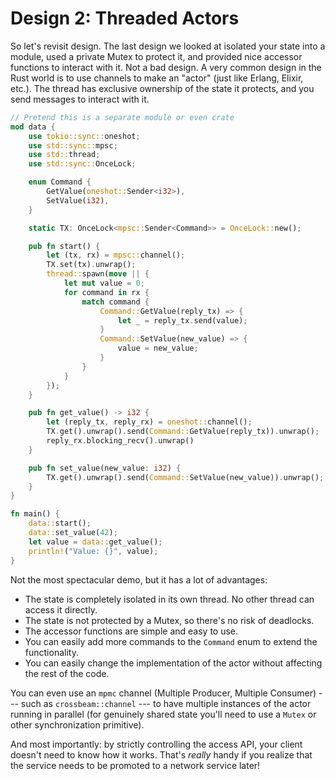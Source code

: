 # Design 2: Threaded Actors

So let's revisit design. The last design we looked at isolated your state into a module, used a private Mutex to protect it, and provided nice accessor functions to interact with it. Not a bad design. A very common design in the Rust world is to use channels to make an "actor" (just like Erlang, Elixir, etc.). The thread has exclusive ownership of the state it protects, and you send messages to interact with it.

```rust
// Pretend this is a separate module or even crate
mod data {
    use tokio::sync::oneshot;
    use std::sync::mpsc;
    use std::thread;
    use std::sync::OnceLock;

    enum Command {
        GetValue(oneshot::Sender<i32>),
        SetValue(i32),
    }

    static TX: OnceLock<mpsc::Sender<Command>> = OnceLock::new();

    pub fn start() {
        let (tx, rx) = mpsc::channel();
        TX.set(tx).unwrap();
        thread::spawn(move || {
            let mut value = 0;
            for command in rx {
                match command {
                    Command::GetValue(reply_tx) => {
                        let _ = reply_tx.send(value);
                    }
                    Command::SetValue(new_value) => {
                        value = new_value;
                    }
                }
            }
        });
    }

    pub fn get_value() -> i32 {
        let (reply_tx, reply_rx) = oneshot::channel();
        TX.get().unwrap().send(Command::GetValue(reply_tx)).unwrap();
        reply_rx.blocking_recv().unwrap()
    }

    pub fn set_value(new_value: i32) {
        TX.get().unwrap().send(Command::SetValue(new_value)).unwrap();
    }
}

fn main() {
    data::start();
    data::set_value(42);
    let value = data::get_value();
    println!("Value: {}", value);
}
```

Not the most spectacular demo, but it has a lot of advantages:

* The state is completely isolated in its own thread. No other thread can access it directly.
* The state is not protected by a Mutex, so there's no risk of deadlocks.
* The accessor functions are simple and easy to use.
* You can easily add more commands to the `Command` enum to extend the functionality.
* You can easily change the implementation of the actor without affecting the rest of the code.

You can even use an `mpmc` channel (Multiple Producer, Multiple Consumer) --- such as `crossbeam::channel` --- to have multiple instances of the actor running in parallel (for genuinely shared state you'll need to use a `Mutex` or other synchronization primitive).

And most importantly: by strictly controlling the access API, your client doesn't need to know how it works. That's *really* handy if you realize that the service needs to be promoted to a network service later!